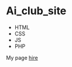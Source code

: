# Ai_club_site
- HTML
- CSS
- JS
- PHP

My page [hire](https://kamilyakamirdinova.github.io/Ai_club_site/)

